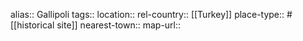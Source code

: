 alias:: Gallipoli
tags::
location::
rel-country:: [[Turkey]]
place-type:: #[[historical site]]
nearest-town::
map-url::
